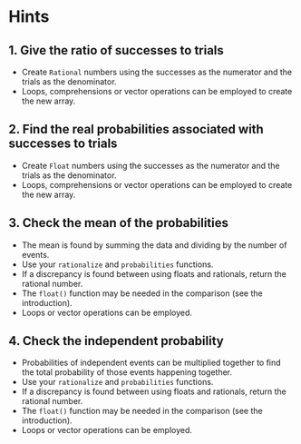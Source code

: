# Hints

## 1. Give the ratio of successes to trials

- Create `Rational` numbers using the successes as the numerator and the trials as the denominator.
- Loops, comprehensions or vector operations can be employed to create the new array.

## 2. Find the real probabilities associated with successes to trials

- Create `Float` numbers using the successes as the numerator and the trials as the denominator.
- Loops, comprehensions or vector operations can be employed to create the new array.

## 3. Check the mean of the probabilities

- The mean is found by summing the data and dividing by the number of events.
- Use your `rationalize` and `probabilities` functions.
- If a discrepancy is found between using floats and rationals, return the rational number.
- The `float()` function may be needed in the comparison (see the introduction).
- Loops or vector operations can be employed.

## 4. Check the independent probability

- Probabilities of independent events can be multiplied together to find the total probability of those events happening together.
- Use your `rationalize` and `probabilities` functions.
- If a discrepancy is found between using floats and rationals, return the rational number.
- The `float()` function may be needed in the comparison (see the introduction).
- Loops or vector operations can be employed.